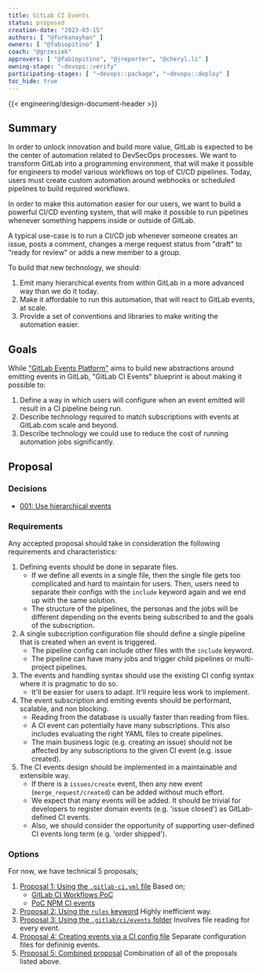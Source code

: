 ```yaml
---
title: GitLab CI Events
status: proposed
creation-date: "2023-03-15"
authors: [ "@furkanayhan" ]
owners: [ "@fabiopitino" ]
coach: "@grzesiek"
approvers: [ "@fabiopitino", "@jreporter", "@cheryl.li" ]
owning-stage: "~devops::verify"
participating-stages: [ "~devops::package", "~devops::deploy" ]
toc_hide: true
---
```


{{< engineering/design-document-header >}}

## Summary

In order to unlock innovation and build more value, GitLab is expected to be
the center of automation related to DevSecOps processes. We want to transform
GitLab into a programming environment, that will make it possible for engineers
to model various workflows on top of CI/CD pipelines. Today, users must create
custom automation around webhooks or scheduled pipelines to build required
workflows.

In order to make this automation easier for our users, we want to build a
powerful CI/CD eventing system, that will make it possible to run pipelines
whenever something happens inside or outside of GitLab.

A typical use-case is to run a CI/CD job whenever someone creates an issue,
posts a comment, changes a merge request status from "draft" to "ready for
review" or adds a new member to a group.

To build that new technology, we should:

1. Emit many hierarchical events from within GitLab in a more advanced way than we do it today.
1. Make it affordable to run this automation, that will react to GitLab events, at scale.
1. Provide a set of conventions and libraries to make writing the automation easier.

## Goals

While ["GitLab Events Platform"](https://gitlab.com/gitlab-org/gitlab/-/merge_requests/113700)
aims to build new abstractions around emitting events in GitLab, "GitLab CI
Events" blueprint is about making it possible to:

1. Define a way in which users will configure when an event emitted will result in a CI pipeline being run.
1. Describe technology required to match subscriptions with events at GitLab.com scale and beyond.
1. Describe technology we could use to reduce the cost of running automation jobs significantly.

## Proposal

### Decisions

- [001: Use hierarchical events](decisions/001_hierarchical_events.md)

### Requirements

Any accepted proposal should take in consideration the following requirements and characteristics:

1. Defining events should be done in separate files.
    - If we define all events in a single file, then the single file gets too complicated and hard to
      maintain for users. Then, users need to separate their configs with the `include` keyword again and we end up
      with the same solution.
    - The structure of the pipelines, the personas and the jobs will be different depending on the events being
      subscribed to and the goals of the subscription.
1. A single subscription configuration file should define a single pipeline that is created when an event is triggered.
    - The pipeline config can include other files with the `include` keyword.
    - The pipeline can have many jobs and trigger child pipelines or multi-project pipelines.
1. The events and handling syntax should use the existing CI config syntax where it is pragmatic to do so.
    - It'll be easier for users to adapt. It'll require less work to implement.
1. The event subscription and emiting events should be performant, scalable, and non blocking.
    - Reading from the database is usually faster than reading from files.
    - A CI event can potentially have many subscriptions.
      This also includes evaluating the right YAML files to create pipelines.
    - The main business logic (e.g. creating an issue) should not be affected
      by any subscriptions to the given CI event (e.g. issue created).
1. The CI events design should be implemented in a maintainable and extensible way.
    - If there is a `issues/create` event, then any new event (`merge_request/created`) can be added without
      much effort.
    - We expect that many events will be added. It should be trivial for developers to
      register domain events (e.g. 'issue closed') as GitLab-defined CI events.
    - Also, we should consider the opportunity of supporting user-defined CI events long term (e.g. 'order shipped').

### Options

For now, we have technical 5 proposals;

1. [Proposal 1: Using the `.gitlab-ci.yml` file](proposal-1-using-the-gitlab-ci-file.md)
   Based on;
   - [GitLab CI Workflows PoC](https://gitlab.com/gitlab-org/gitlab/-/merge_requests/91244)
   - [PoC NPM CI events](https://gitlab.com/gitlab-org/gitlab/-/merge_requests/111693)
1. [Proposal 2: Using the `rules` keyword](proposal-2-using-the-rules-keyword.md)
   Highly inefficient way.
1. [Proposal 3: Using the `.gitlab/ci/events` folder](proposal-3-using-the-gitlab-ci-events-folder.md)
   Involves file reading for every event.
1. [Proposal 4: Creating events via a CI config file](proposal-4-creating-events-via-ci-files.md)
   Separate configuration files for defininig events.
1. [Proposal 5: Combined proposal](proposal-5-combined-proposal.md)
   Combination of all of the proposals listed above.
